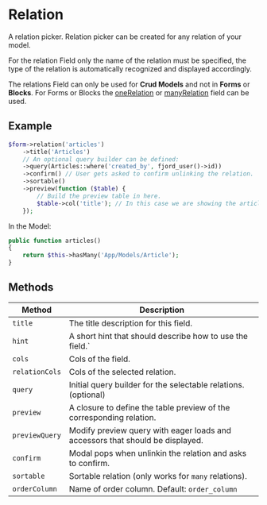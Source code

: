 # Relation

A relation picker. Relation picker can be created for any relation of your model.

For the relation Field only the name of the relation must be specified, the type of the relation is automatically recognized and displayed accordingly.

The relations Field can only be used for **Crud Models** and not in **Forms** or **Blocks**. For Forms or Blocks the [oneRelation](/guide/fields/one_relation.html) or [manyRelation](/guide/fields/many_relation.html) field can be used.

## Example

```php
$form->relation('articles')
    ->title('Articles')
    // An optional query builder can be defined:
    ->query(Articles::where('created_by', fjord_user()->id))
    ->confirm() // User gets asked to confirm unlinking the relation.
    ->sortable()
    ->preview(function ($table) {
        // Build the preview table in here.
        $table->col('title'); // In this case we are showing the article title.
    });
```

In the Model:

```php
public function articles()
{
    return $this->hasMany('App/Models/Article');
}
```

## Methods

| Method         | Description                                                                   |
| -------------- | ----------------------------------------------------------------------------- |
| `title`        | The title description for this field.                                         |
| `hint`         | A short hint that should describe how to use the field.`                      |
| `cols`         | Cols of the field.                                                            |
| `relationCols` | Cols of the selected relation.                                                |
| `query`        | Initial query builder for the selectable relations. (optional)                |
| `preview`      | A closure to define the table preview of the corresponding relation.          |
| `previewQuery` | Modify preview query with eager loads and accessors that should be displayed. |
| `confirm`      | Modal pops when unlinkin the relation and asks to confirm.                    |
| `sortable`     | Sortable relation (only works for `many` relations).                          |
| `orderColumn`  | Name of order column. Default: `order_column`                                 |
